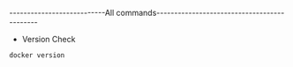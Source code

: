 ---------------------------All commands--------------------------------------------

* Version Check
```
docker version
```
